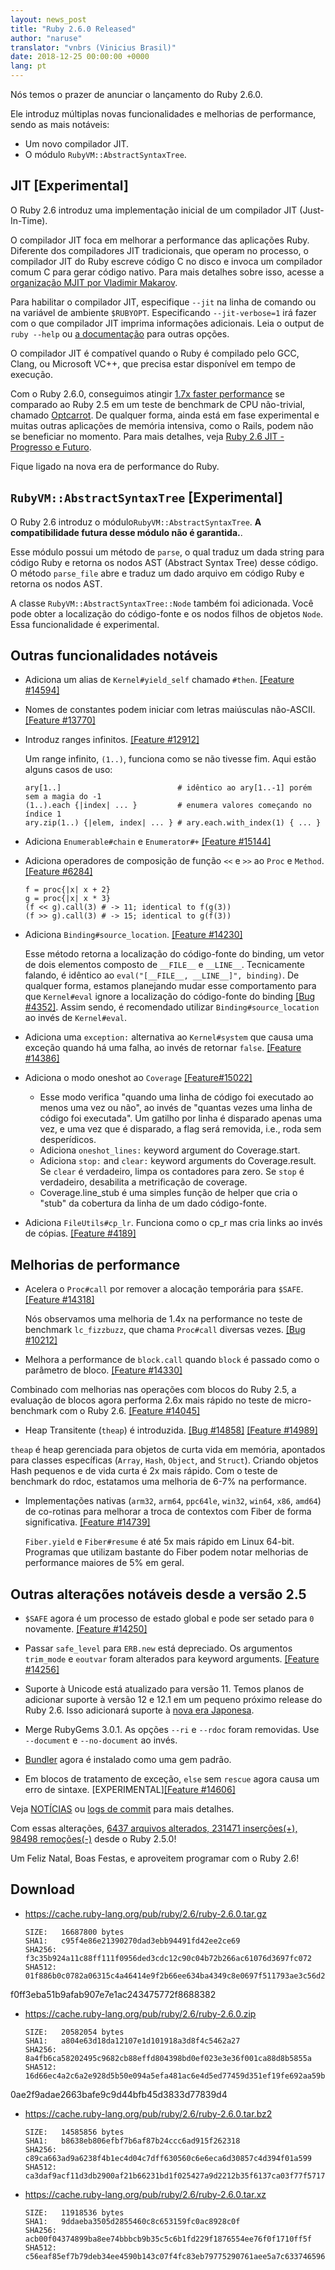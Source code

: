 ```yaml
---
layout: news_post
title: "Ruby 2.6.0 Released"
author: "naruse"
translator: "vnbrs (Vinicius Brasil)"
date: 2018-12-25 00:00:00 +0000
lang: pt
---
```


Nós temos o prazer de anunciar o lançamento do Ruby 2.6.0.

Ele introduz múltiplas novas funcionalidades e melhorias de performance, sendo as mais notáveis:

 * Um novo compilador JIT.
 * O módulo `RubyVM::AbstractSyntaxTree`.

## JIT [Experimental]

O Ruby 2.6 introduz uma implementação inicial de um compilador JIT (Just-In-Time).

O compilador JIT foca em melhorar a performance das aplicações Ruby. Diferente dos compiladores JIT tradicionais, que operam no processo, o compilador JIT do Ruby escreve código C no disco e invoca um compilador comum C para gerar código nativo. Para mais detalhes sobre isso, acesse a [organização MJIT por Vladimir Makarov](https://bugs.ruby-lang.org/projects/ruby/wiki/MJIT#MJIT-organization).

Para habilitar o compilador JIT, especifique `--jit` na linha de comando ou na variável de ambiente `$RUBYOPT`. Especificando `--jit-verbose=1` irá fazer com o que compilador JIT imprima informações adicionais. Leia o output de `ruby --help` ou [a documentação](https://bugs.ruby-lang.org/projects/ruby/wiki/MJIT#Basic-usage) para outras opções.

O compilador JIT é compatível quando o Ruby é compilado pelo GCC, Clang, ou Microsoft VC++, que precisa estar disponível em tempo de execução.

Com o Ruby 2.6.0, conseguimos atingir [1.7x faster performance](https://gist.github.com/k0kubun/d7f54d96f8e501bbbc78b927640f4208) se comparado ao Ruby 2.5 em um teste de benchmark de CPU não-trivial, chamado [Optcarrot](https://github.com/mame/optcarrot). De qualquer forma, ainda está em fase experimental e muitas outras aplicações de memória intensiva, como o Rails, podem não se beneficiar no momento. Para mais detalhes, veja [Ruby 2.6 JIT - Progresso e Futuro](https://medium.com/@k0kubun/ruby-2-6-jit-progress-and-future-84e0a830ecbf).

Fique ligado na nova era de performance do Ruby.

## `RubyVM::AbstractSyntaxTree` [Experimental]

O Ruby 2.6 introduz o módulo`RubyVM::AbstractSyntaxTree`. **A compatibilidade futura desse módulo não é garantida.**.

Esse módulo possui um método de `parse`, o qual traduz um dada string para código Ruby e retorna os nodos AST (Abstract Syntax Tree) desse código. O método `parse_file` abre e traduz um dado arquivo em código Ruby e retorna os nodos AST.

A classe `RubyVM::AbstractSyntaxTree::Node` também foi adicionada. Você pode obter a localização do código-fonte e os nodos filhos de objetos `Node`. Essa funcionalidade é experimental.

## Outras funcionalidades notáveis

* Adiciona um alias de `Kernel#yield_self` chamado `#then`. [[Feature #14594]](https://bugs.ruby-lang.org/issues/14594)

* Nomes de constantes podem iniciar com letras maiúsculas não-ASCII. [[Feature #13770]](https://bugs.ruby-lang.org/issues/13770)

* Introduz ranges infinitos. [[Feature #12912]](https://bugs.ruby-lang.org/issues/12912)

  Um range infinito, `(1..)`, funciona como se não tivesse fim. Aqui estão alguns casos de uso:

      ary[1..]                          # idêntico ao ary[1..-1] porém sem a magia do -1
      (1..).each {|index| ... }         # enumera valores começando no índice 1
      ary.zip(1..) {|elem, index| ... } # ary.each.with_index(1) { ... }

* Adiciona `Enumerable#chain` e `Enumerator#+` [[Feature #15144]](https://bugs.ruby-lang.org/issues/15144)

* Adiciona operadores de composição de função `<<` e `>>` ao `Proc` e `Method`. [[Feature #6284]](https://bugs.ruby-lang.org/issues/6284)

      f = proc{|x| x + 2}
      g = proc{|x| x * 3}
      (f << g).call(3) # -> 11; identical to f(g(3))
      (f >> g).call(3) # -> 15; identical to g(f(3))

* Adiciona `Binding#source_location`.  [[Feature #14230]](https://bugs.ruby-lang.org/issues/14230)

  Esse método retorna a localização do código-fonte do binding, um vetor de dois elementos composto de `__FILE__` e `__LINE__`.  Tecnicamente falando, é idêntico ao `eval("[__FILE__, __LINE__]", binding)`. De qualquer forma, estamos planejando mudar esse comportamento para que `Kernel#eval` ignore a localização do código-fonte do binding [[Bug #4352]](https://bugs.ruby-lang.org/issues/4352). Assim sendo, é recomendado utilizar `Binding#source_location` ao invés de `Kernel#eval`.

* Adiciona uma `exception:` alternativa ao `Kernel#system` que causa uma exceção quando há uma falha, ao invés de retornar `false`. [[Feature #14386]](https://bugs.ruby-lang.org/issues/14386)

* Adiciona o modo oneshot ao `Coverage` [[Feature#15022]](https://bugs.ruby-lang.org/issues/15022)

  * Esse modo verifica "quando uma linha de código foi executado ao menos uma vez ou não", ao invés de "quantas vezes uma linha de código foi executada". Um gatilho por linha é disparado apenas uma vez, e uma vez que é disparado, a flag será removida, i.e., roda sem desperídicos.
  * Adiciona `oneshot_lines:` keyword argument do Coverage.start.
  * Adiciona `stop:` and `clear:` keyword arguments do Coverage.result. Se `clear` é verdadeiro, limpa os contadores para zero.  Se `stop` é verdadeiro, desabilita a metrificação de coverage.
  * Coverage.line_stub é uma simples função de helper que cria o "stub" da cobertura da linha de um dado código-fonte.

* Adiciona `FileUtils#cp_lr`.  Funciona como o cp_r mas cria links ao invés de cópias.  [[Feature #4189]](https://bugs.ruby-lang.org/issues/4189)

## Melhorias de performance

* Acelera o `Proc#call` por remover a alocação temporária para `$SAFE`.
  [[Feature #14318]](https://bugs.ruby-lang.org/issues/14318)

  Nós observamos uma melhoria de 1.4x na performance no teste de benchmark `lc_fizzbuzz`, que chama `Proc#call` diversas vezes. [[Bug #10212]](https://bugs.ruby-lang.org/issues/10212)

*  Melhora a performance de `block.call` quando `block` é passado como o parâmetro de bloco. [[Feature #14330]](https://bugs.ruby-lang.org/issues/14330)

  Combinado com melhorias nas operações com blocos do Ruby 2.5, a evaluação de blocos agora performa 2.6x mais rápido no teste de micro-benchmark com o Ruby 2.6. [[Feature #14045]](https://bugs.ruby-lang.org/issues/14045)

*  Heap Transitente (`theap`) é introduzida. [[Bug #14858]](https://bugs.ruby-lang.org/issues/14858) [[Feature #14989]](https://bugs.ruby-lang.org/issues/14989)

  `theap` é heap gerenciada para objetos de curta vida em memória, apontados para classes específicas (`Array`, `Hash`, `Object`, and `Struct`). Criando objetos Hash pequenos e de vida curta é 2x mais rápido. Com o teste de benchmark do rdoc, estatamos uma melhoria de 6-7% na performance.

* Implementações nativas (`arm32`, `arm64`, `ppc64le`, `win32`, `win64`, `x86`, `amd64`) de co-rotinas para melhorar a troca de contextos com Fiber de forma significativa. [[Feature #14739]](https://bugs.ruby-lang.org/issues/14739)

  `Fiber.yield` e `Fiber#resume` é até 5x mais rápido em Linux 64-bit. Programas que utilizam bastante do Fiber podem notar melhorias de performance maiores de 5% em geral.

## Outras alterações notáveis desde a versão 2.5

* `$SAFE` agora é um processo de estado global e pode ser setado para `0` novamente.  [[Feature #14250]](https://bugs.ruby-lang.org/issues/14250)

* Passar `safe_level` para `ERB.new` está depreciado. Os argumentos `trim_mode` e `eoutvar` foram alterados para keyword arguments. [[Feature #14256]](https://bugs.ruby-lang.org/issues/14256)

* Suporte à Unicode está atualizado para versão 11. Temos planos de adicionar suporte à versão 12 e 12.1 em um pequeno próximo release do Ruby 2.6. Isso adicionará suporte à [nova era Japonesa](http://blog.unicode.org/2018/09/new-japanese-era.html).

* Merge RubyGems 3.0.1. As opções `--ri` e `--rdoc` foram removidas. Use `--document` e `--no-document` ao invés.

* [Bundler](https://github.com/bundler/bundler) agora é instalado como uma gem padrão.

* Em blocos de tratamento de exceção, `else` sem `rescue` agora causa um erro de sintaxe. [EXPERIMENTAL][[Feature #14606]](https://bugs.ruby-lang.org/issues/14606)

Veja [NOTÍCIAS](https://github.com/ruby/ruby/blob/v2_6_0/NEWS) ou [logs de commit](https://github.com/ruby/ruby/compare/v2_5_0...v2_6_0) para mais detalhes.

Com essas alterações, [6437 arquivos alterados, 231471 inserções(+), 98498 remoções(-)](https://github.com/ruby/ruby/compare/v2_5_0...v2_6_0) desde o Ruby 2.5.0!

Um Feliz Natal, Boas Festas, e aproveitem programar com o Ruby 2.6!

## Download

* <https://cache.ruby-lang.org/pub/ruby/2.6/ruby-2.6.0.tar.gz>

      SIZE:   16687800 bytes
      SHA1:   c95f4e86e21390270dad3ebb94491fd42ee2ce69
      SHA256: f3c35b924a11c88ff111f0956ded3cdc12c90c04b72b266ac61076d3697fc072
      SHA512: 01f886b0c0782a06315c4a46414e9f2b66ee634ba4349c8e0697f511793ae3c56d2ad3cad6563f2b0fdced
f0ff3eba51b9afab907e7e1ac243475772f8688382
* <https://cache.ruby-lang.org/pub/ruby/2.6/ruby-2.6.0.zip>

      SIZE:   20582054 bytes
      SHA1:   a804e63d18da12107e1d101918a3d8f4c5462a27
      SHA256: 8a4fb6ca58202495c9682cb88effd804398bd0ef023e3e36f001ca88d8b5855a
      SHA512: 16d66ec4a2c6a2e928d5b50e094a5efa481ac6e4d5ed77459d351ef19fe692aa59b68307e3e25229eec5f3
0ae2f9adae2663bafe9c9d44bfb45d3833d77839d4
* <https://cache.ruby-lang.org/pub/ruby/2.6/ruby-2.6.0.tar.bz2>

      SIZE:   14585856 bytes
      SHA1:   b8638eb806efbf7b6af87b24ccc6ad915f262318
      SHA256: c89ca663ad9a6238f4b1ec4d04c7dff630560c6e6eca6d30857c4d394f01a599
      SHA512: ca3daf9acf11d3db2900af21b66231bd1f025427a9d2212b35f6137ca03f77f57171ddfdb99022c8c8bcd730ff92a7a4af54e8a2a770a67d8e16c5807aa391f1
* <https://cache.ruby-lang.org/pub/ruby/2.6/ruby-2.6.0.tar.xz>

      SIZE:   11918536 bytes
      SHA1:   9ddaeba3505d2855460c8c653159fc0ac8928c0f
      SHA256: acb00f04374899ba8ee74bbbcb9b35c5c6b1fd229f1876554ee76f0f1710ff5f
      SHA512: c56eaf85ef7b79deb34ee4590b143c07f4fc83eb79775290761aee5a7c63374659613538a41f25706ed6e19e49d5c67a1014c24d17f29948294c7abd0b0fcea8
